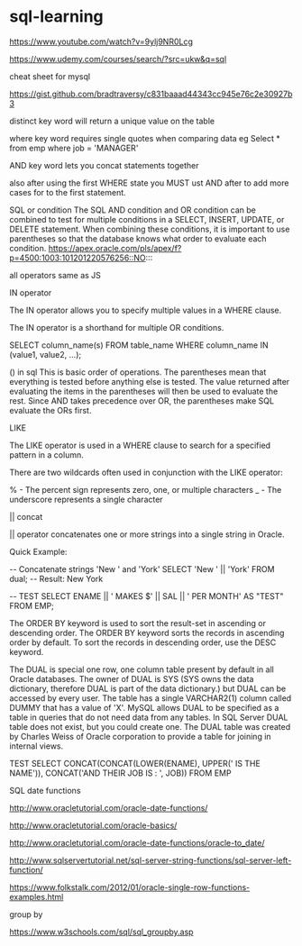 # sql-learning


https://www.youtube.com/watch?v=9ylj9NR0Lcg



https://www.udemy.com/courses/search/?src=ukw&q=sql

cheat sheet for mysql

https://gist.github.com/bradtraversy/c831baaad44343cc945e76c2e30927b3


distinct key word will return a unique value on the table 

where key word requires single quotes when comparing data
eg Select * from emp where job = 'MANAGER'

AND key word lets you concat statements together

also after using the first WHERE state you MUST ust AND after to add more cases for to the first statement. 

SQL or condition
The SQL AND condition and OR condition can be combined to test for multiple conditions in a SELECT, INSERT, UPDATE, or DELETE statement. When combining these conditions, it is important to use parentheses so that the database knows what order to evaluate each condition.
https://apex.oracle.com/pls/apex/f?p=4500:1003:101201220576256::NO:::

all operators same as JS

IN operator 

The IN operator allows you to specify multiple values in a WHERE clause.

The IN operator is a shorthand for multiple OR conditions.


SELECT column_name(s)
FROM table_name
WHERE column_name IN (value1, value2, ...);

() in sql
This is basic order of operations. The parentheses mean that everything is tested before anything else is tested. The value returned after evaluating the items in the parentheses will then be used to evaluate the rest. Since AND takes precedence over OR, the parentheses make SQL evaluate the ORs first.

LIKE

The LIKE operator is used in a WHERE clause to search for a specified pattern in a column.

There are two wildcards often used in conjunction with the LIKE operator:

% - The percent sign represents zero, one, or multiple characters
_ - The underscore represents a single character


|| concat

|| operator concatenates one or more strings into a single string in Oracle.

Quick Example:

   -- Concatenate strings 'New ' and 'York'
   SELECT 'New ' || 'York' FROM dual;
   -- Result: New York

   -- TEST
   SELECT ENAME || ' MAKES $' || SAL || ' PER MONTH' AS "TEST"
 FROM EMP;


 The ORDER BY keyword is used to sort the result-set in ascending or descending order. The ORDER BY keyword sorts the records in ascending order by default. To sort the records in descending order, use the DESC keyword.

 The DUAL is special one row, one column table present by default in all Oracle databases. The owner of DUAL is SYS (SYS owns the data dictionary, therefore DUAL is part of the data dictionary.) but DUAL can be accessed by every user. The table has a single VARCHAR2(1) column called DUMMY that has a value of 'X'. MySQL allows DUAL to be specified as a table in queries that do not need data from any tables. In SQL Server DUAL table does not exist, but you could create one.
The DUAL table was created by Charles Weiss of Oracle corporation to provide a table for joining in internal views.

TEST 
SELECT CONCAT(CONCAT(LOWER(ENAME), UPPER(' IS THE NAME')), CONCAT('AND THEIR JOB IS : ', JOB))
FROM EMP

SQL date functions

http://www.oracletutorial.com/oracle-date-functions/

http://www.oracletutorial.com/oracle-basics/

http://www.oracletutorial.com/oracle-date-functions/oracle-to_date/

http://www.sqlservertutorial.net/sql-server-string-functions/sql-server-left-function/

https://www.folkstalk.com/2012/01/oracle-single-row-functions-examples.html

group by

https://www.w3schools.com/sql/sql_groupby.asp